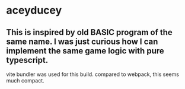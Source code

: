 # aceyducey
## This is inspired by old BASIC program of the same name.  I was just curious how I can implement the same game logic with pure typescript.
vite bundler was used for this build. compared to webpack, this seems much compact.
